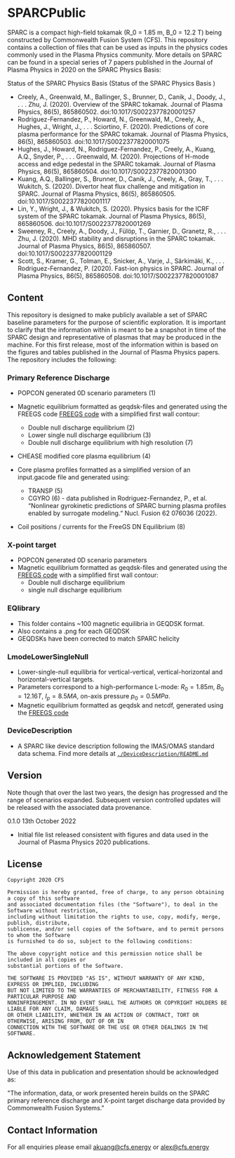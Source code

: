# SPARCPublic
SPARC is a compact high-field tokamak (R_0 = 1.85 m, B_0 = 12.2 T) being constructed by Commonwealth Fusion System (CFS). This repository contains a collection of files that can be used as inputs in the physics codes commonly used in the Plasma Physics community. More details on SPARC can be found in a special series of 7 papers published in the Journal of Plasma Physics in 2020 on the SPARC Physics Basis:

Status of the SPARC Physics Basis (Status of the SPARC Physics Basis )
- Creely, A., Greenwald, M., Ballinger, S., Brunner, D., Canik, J., Doody, J., . . . Zhu, J. (2020). Overview of the SPARC tokamak. Journal of Plasma Physics, 86(5), 865860502. doi:10.1017/S0022377820001257
- Rodriguez-Fernandez, P., Howard, N., Greenwald, M., Creely, A., Hughes, J., Wright, J., . . . Sciortino, F. (2020). Predictions of core plasma performance for the SPARC tokamak. Journal of Plasma Physics, 86(5), 865860503. doi:10.1017/S0022377820001075
- Hughes, J., Howard, N., Rodriguez-Fernandez, P., Creely, A., Kuang, A.Q., Snyder, P., . . . Greenwald, M. (2020). Projections of H-mode access and edge pedestal in the SPARC tokamak. Journal of Plasma Physics, 86(5), 865860504. doi:10.1017/S0022377820001300
- Kuang, A.Q., Ballinger, S., Brunner, D., Canik, J., Creely, A., Gray, T., . . . Wukitch, S. (2020). Divertor heat flux challenge and mitigation in SPARC. Journal of Plasma Physics, 86(5), 865860505. doi:10.1017/S0022377820001117
- Lin, Y., Wright, J., & Wukitch, S. (2020). Physics basis for the ICRF system of the SPARC tokamak. Journal of Plasma Physics, 86(5), 865860506. doi:10.1017/S0022377820001269
- Sweeney, R., Creely, A., Doody, J., Fülöp, T., Garnier, D., Granetz, R., . . . Zhu, J. (2020). MHD stability and disruptions in the SPARC tokamak. Journal of Plasma Physics, 86(5), 865860507. doi:10.1017/S0022377820001129
- Scott, S., Kramer, G., Tolman, E., Snicker, A., Varje, J., Särkimäki, K., . . . Rodriguez-Fernandez, P. (2020). Fast-ion physics in SPARC. Journal of Plasma Physics, 86(5), 865860508. doi:10.1017/S0022377820001087

## Content
This repository is designed to make publicly available a set of SPARC baseline parameters for the purpose of scientific exploration. It is important to clarify that the information within is meant to be a snapshot in time of the SPARC design and representative of plasmas that may be produced in the machine. For this first release, most of the information within is based on the figures and tables published in the Journal of Plasma Physics papers. The repository includes the following:

### Primary Reference Discharge

- POPCON generated 0D scenario parameters (1)

- Magnetic equilibrium formatted as geqdsk-files and generated using the FREEGS code [FREEGS code](https://github.com/freegs-plasma/freegs) with a simplified first wall contour:
  - Double null discharge equilibrium (2)
  - Lower single null discharge equilibrium (3)
  - Double null discharge equilibrium with high resolution (7)


- CHEASE modified core plasma equilibrium (4)

- Core plasma profiles formatted as a simplified version of an input.gacode file and generated using:
  - TRANSP (5)
  - CGYRO (6) - data published in Rodriguez-Fernandez, P., et al. “Nonlinear gyrokinetic predictions of SPARC burning plasma profiles enabled by surrogate modeling.“ Nucl. Fusion 62 076036 (2022).


- Coil positions / currents for the FreeGS DN Equilibrium (8)


### X-point target

- POPCON generated 0D scenario parameters
- Magnetic equilibrium formatted as geqdsk-files and generated using the [FREEGS code](https://github.com/freegs-plasma/freegs) with a simplified first wall contour:
  - Double null discharge equilibrium
  - single null discharge equilibrium


### EQlibrary
 - This folder contains ~100 magnetic equilibria in GEQDSK format.  
 - Also contains a .png for each GEQDSK
 - GEQDSKs have been corrected to match SPARC helicity

### LmodeLowerSingleNull

 - Lower-single-null equilibria for vertical-vertical, vertical-horizontal and horizontal-vertical targets.
 - Parameters correspond to a high-performance L-mode: $R_0 = 1.85m$, $B_0 = 12.16T$, $I_p=8.5MA$, on-axis pressure $p_0= 0.5MPa$.
 - Magnetic equilibrium formatted as geqdsk and netcdf, generated using the [FREEGS code](https://github.com/freegs-plasma/freegs)

### DeviceDescription

- A SPARC like device description following the IMAS/OMAS standard data schema. Find more details at [`./DeviceDescription/README.md`](./DeviceDescription/README.md)

## Version

Note though that over the last two years, the design has progressed and the range of scenarios expanded. Subsequent version controlled updates will be released with the associated data provenance.

0.1.0 13th October 2022
- Initial file list released consistent with figures and data used in the Journal of Plasma Physics 2020 publications.

## License
```
Copyright 2020 CFS

Permission is hereby granted, free of charge, to any person obtaining a copy of this software
and associated documentation files (the "Software"), to deal in the Software without restriction,
including without limitation the rights to use, copy, modify, merge, publish, distribute,
sublicense, and/or sell copies of the Software, and to permit persons to whom the Software
is furnished to do so, subject to the following conditions:

The above copyright notice and this permission notice shall be included in all copies or
substantial portions of the Software.

THE SOFTWARE IS PROVIDED "AS IS", WITHOUT WARRANTY OF ANY KIND, EXPRESS OR IMPLIED, INCLUDING
BUT NOT LIMITED TO THE WARRANTIES OF MERCHANTABILITY, FITNESS FOR A PARTICULAR PURPOSE AND
NONINFRINGEMENT. IN NO EVENT SHALL THE AUTHORS OR COPYRIGHT HOLDERS BE LIABLE FOR ANY CLAIM, DAMAGES
OR OTHER LIABILITY, WHETHER IN AN ACTION OF CONTRACT, TORT OR OTHERWISE, ARISING FROM, OUT OF OR IN
CONNECTION WITH THE SOFTWARE OR THE USE OR OTHER DEALINGS IN THE SOFTWARE.
```
## Acknowledgement Statement

Use of this data in publication and presentation should be acknowledged as:

"The information, data, or work presented herein builds on the SPARC primary reference discharge and X-point target discharge data provided by Commonwealth Fusion Systems."

## Contact Information

For all enquiries please email akuang@cfs.energy or alex@cfs.energy
